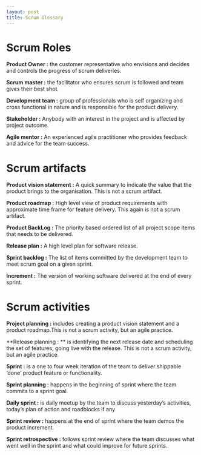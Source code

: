 ```yaml
---
layout: post
title: Scrum Glossary
---
```

# Scrum Roles

**Product Owner :** the customer representative who envisions and decides and controls the progress of scrum deliveries.

**Scrum master :** the facilitator who ensures scrum is followed and team gives their best shot.

**Development team :** group of professionals who is self organizing and cross functional in nature and is responsible for the product delivery.

**Stakeholder :** Anybody with an interest in the project and is affected by project outcome.

**Agile mentor :** An experienced agile practitioner who provides feedback and advice for the team success.

# Scrum artifacts

**Product vision statement :** A quick summary to indicate the value that the product brings to the organisation. This is not a scrum artifact.

**Product roadmap :** High level view of product requirements with approximate time frame for feature delivery. This again is not a scrum artifact.

**Product BackLog :** The priority based ordered list of all project scope items that needs to be delivered.

**Release plan :** A high level plan for software release.

**Sprint backlog :** The list of items committed by the development team to meet scrum goal on a given sprint.

**Increment :** The version of working software delivered at the end of every sprint.

# Scrum activities

**Project planning :** includes creating a product vision statement and a product roadmap.This is not a scrum activity, but an agile practice.

**Release planning : ** is identifying the next release date and scheduling the set of features, going live with the release. This is not a scrum activity, but an agile practice.

**Sprint :** is a one to four week iteration of the team to deliver  shippable ‘done’ product feature or functionality.

**Sprint planning :** happens in the beginning of sprint where the team commits to a sprint goal.

**Daily sprint :** is daily meetup by the team to discuss yesterday’s activities, today’s plan of action and roadblocks if any

**Sprint review :**  happens at the end of sprint where the team demos the product increment.

**Sprint retrospective :** follows sprint review where the team discusses what went well in the sprint and what could improve for future sprints.
